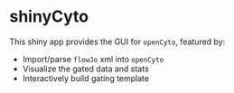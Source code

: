 shinyCyto
=============

This shiny app provides the GUI for `openCyto`, featured by:
* Import/parse `flowJo` xml into `openCyto`
* Visualize the gated data and stats
* Interactively build gating template
                                   
